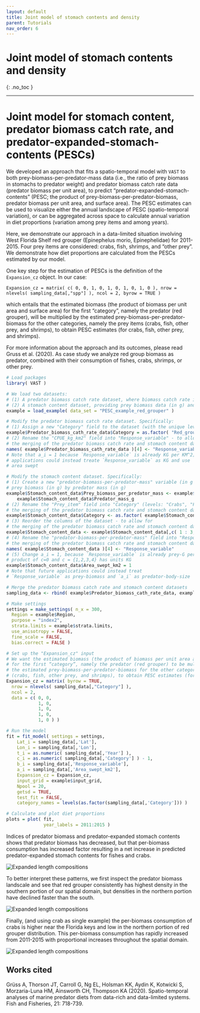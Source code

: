 ```yaml
---
layout: default
title: Joint model of stomach contents and density
parent: Tutorials
nav_order: 6
---
```


# Joint model of stomach contents and density
{: .no_toc }

---

# Joint model for stomach content, predator biomass catch rate, and predator-expanded-stomach-contents (PESCs)

We developed an approach that fits a spatio-temporal model with `VAST` to both prey-biomass-per-predator-mass data (i.e., the ratio of prey biomass in stomachs to predator weight) and predator biomass catch rate data (predator biomass per unit area), to predict “predator-expanded-stomach-contents” (PESC; the product of prey-biomass-per-predator-biomass, predator biomass per unit area, and surface area). The PESC estimates can be used to visualize either the annual landscape of PESC (spatio-temporal variation), or can be aggregated across space to calculate annual variation in diet proportions (variation among prey items and among years). 

Here, we demonstrate our approach in a data-limited situation involving West Florida Shelf red grouper (Epinephelus morio, Epinephelidae) for 2011-2015. Four prey items are considered: crabs, fish, shrimps, and “other prey”. We demonstrate how diet proportions are calculated from the PESCs estimated by our model. 

One key step for the estimation of PESCs is the definition of the `Expansion_cz` object. In our case:

`Expansion_cz = matrix( c( 0, 0, 1, 0, 1, 0, 1, 0, 1, 0 ), nrow = nlevels( sampling_data[,"spp"] ), ncol = 2, byrow = TRUE )`

which entails that the estimated biomass (the product of biomass per unit area and surface area) for the first “category”, namely the predator (red grouper), will be multiplied by the estimated prey-biomass-per-predator-biomass for the other categories, namely the prey items (crabs, fish, other prey, and shrimps), to obtain PESC estimates (for crabs, fish, other prey, and shrimps). 

For more information about the approach and its outcomes, please read Gruss et al. (2020).  As case study we analyze red group biomass as predator, combined with their consumption of fishes, crabs, shrimps, or other prey.  

```R
# Load packages
library( VAST )

# We load two datasets:
# (1) A predator biomass catch rate dataset, where biomass catch rate is in kg per square-km
# (2) A stomach content dataset, providing prey biomass data (in g) and predator mass data (in g)
example = load_example( data_set = "PESC_example_red_grouper" )

# Modify the predator biomass catch rate dataset. Specifically:
# (1) Assign a new "Category" field to the dataset (with the unique level "Red_grouper")
example$Predator_biomass_cath_rate_data$Category = as.factor( "Red_grouper" )
# (2) Rename the "CPUE_kg_km2" field into "Response_variable" - to allow for
# the merging of the predator biomass catch rate and stomach content datasets
names( example$Predator_biomass_cath_rate_data )[4] <- "Response_variable"
# Note that a_i = 1 because `Response_variable` is already KG per KM^2; Future
# applications could instead treate `Response_variable` as KG and use `a_i` as
# area swept

# Modify the stomach content dataset. Specifically:
# (1) Create a new "predator-biomass-per-predator-mass" variable (in g per g of predator), by dividing
# prey biomass (in g) by predator mass (in g)
example$Stomach_content_data$Prey_biomass_per_predator_mass <- example$Stomach_content_data$Prey_biomass_in_stomach_g /
	example$Stomach_content_data$Predator_mass_g
# (2) Rename the "Prey_item" field into "Category" (levels: "Crabs", "Fish", "Shrimps", and "Other") - to allow for
# the merging of the predator biomass catch rate and stomach content datasets
example$Stomach_content_data$Category <- as.factor( example$Stomach_content_data$Prey_item )
# (3) Reorder the columns of the dataset - to allow for
# the merging of the predator biomass catch rate and stomach content datasets
example$Stomach_content_data <- example$Stomach_content_data[,c( 1 : 3, 8, 7, 9 )]
# (4) Rename the "predator-biomass-per-predator-mass" field into "Response_variable" - to allow for
# the merging of the predator biomass catch rate and stomach content datasets
names( example$Stomach_content_data )[4] <- "Response_variable"
# (5) Change a_i = 1, because `Response_variable` is already prey-G per predator-G, such that
# product of c=0 and c = {1,2,3,4} has units KG
example$Stomach_content_data$Area_swept_km2 = 1
# Note that future applications could instead treat
# `Response_variable` as prey-biomass and `a_i` as predator-body-size

# Merge the predator biomass catch rate and stomach content datasets
sampling_data <- rbind( example$Predator_biomass_cath_rate_data, example$Stomach_content_data )

# Make settings
settings = make_settings( n_x = 300,
  Region = example$Region,
  purpose = "index2",
  strata.limits = example$strata.limits,
  use_anisotropy = FALSE,
  fine_scale = FALSE, 
  bias.correct = FALSE )

# Set up the "Expansion_cz" input
# We want the estimated biomass (the product of biomass per unit area and surface area)
# for the first “category”, namely the predator (red grouper) to be multiplied by
# the estimated prey-biomass-per-predator-biomass for the other categories, namely the prey items
# (crabs, fish, other prey, and shrimps), to obtain PESC estimates (for crabs, fish, other prey, and shrimps).
Expansion_cz = matrix( byrow = TRUE,
  nrow = nlevels( sampling_data[,"Category"] ),
  ncol = 2,
  data = c( 0, 0,
            1, 0,
            1, 0,
            1, 0,
            1, 0 ) )

# Run the model
fit = fit_model( settings = settings,
    Lat_i = sampling_data[,'Lat'],
    Lon_i = sampling_data[,'Lon'],
    t_i = as.numeric( sampling_data[,'Year'] ),
    c_i = as.numeric( sampling_data[,'Category'] ) - 1,
    b_i = sampling_data[,'Response_variable'],
    a_i = sampling_data[,'Area_swept_km2'],
    Expansion_cz = Expansion_cz,
    input_grid = example$input_grid,
    Npool = 20,
    getsd = TRUE,
    test_fit = FALSE, 
    category_names = levels(as.factor(sampling_data[,'Category'])) )

# Calculate and plot diet proportions
plots = plot( fit,
              year_labels = 2011:2015 )
```

Indices of predator biomass and predator-expanded stomach contents shows that predator biomass has decreased, but that per-biomass consumption has increased factor resulting in a net increase in predicted predator-expanded stomach contents for fishes and crabs.  

![Expanded length compositions](/assets/images/stomach-contents/Index.png)

To better interpret these patterns, we first inspect the predator biomass landscale and see that red grouper consistently has highest density in the southern portion of our spatial domain, but densities in the northern portion have declined faster than the south.  

![Expanded length compositions](/assets/images/stomach-contents/ln_density--Red_grouper-predicted.png)

Finally, (and using crab as single example) the per-biomass consumption of crabs is higher near the Florida keys and low in the northern portion of red grouper distribution. This per-biomass consumption has rapidly increased from 2011-2015 with proportional increases throughout the spatial domain.   

![Expanded length compositions](/assets/images/stomach-contents/ln_density--Crabs-predicted.png)

## Works cited

Grüss A, Thorson JT, Carroll G, Ng EL, Holsman KK, Aydin K, Kotwicki S, Morzaria-Luna HM, Ainsworth CH, Thompson KA (2020). Spatio-temporal analyses of marine predator diets from data-rich and data-limited systems. Fish and Fisheries, 21: 718-739.  


